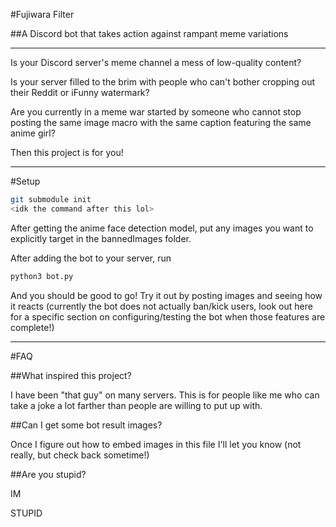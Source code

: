 #Fujiwara Filter

##A Discord bot that takes action against rampant meme variations

---

Is your Discord server's meme channel a mess of low-quality content?

Is your server filled to the brim with people who can't bother cropping out their Reddit or iFunny watermark?

Are you currently in a meme war started by someone who cannot stop posting the same image macro with the same caption featuring the same anime girl?

Then this project is for you!

---

#Setup

```bash
git submodule init
<idk the command after this lol>
```
After getting the anime face detection model, put any images you want to explicitly target in the bannedImages folder.

After adding the bot to your server, run

```bash
python3 bot.py
```

And you should be good to go! Try it out by posting images and seeing how it reacts (currently the bot does not actually ban/kick users, look out here for a specific section on configuring/testing the bot when those features are complete!)

---
#FAQ

##What inspired this project?

I have been "that guy" on many servers. This is for people like me who can take a joke a lot farther than people are willing to put up with.

##Can I get some bot result images?

Once I figure out how to embed images in this file I'll let you know (not really, but check back sometime!)

##Are you stupid?

IM

STUPID
